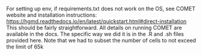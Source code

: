 For setting up env, if requirements.txt does not work on the OS, see COMET website and installation instructions: https://hgmd.readthedocs.io/en/latest/quickstart.html#direct-installation
This should be fairly straightforward. All details on running COMET are available in the docs. The specific way we did it is in the .R and .sh files provided here. Note that we had to subset the number of cells to not exceed the limit of 65k
